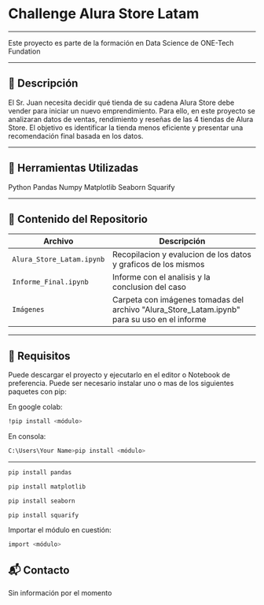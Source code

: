 # Challenge Alura Store Latam
---
Este proyecto es parte de la formación en Data Science de ONE-Tech Fundation

---

## 📄 Descripción

El Sr. Juan necesita decidir qué tienda de su cadena Alura Store debe vender para iniciar un nuevo emprendimiento. Para ello, en este proyecto se analizaran datos de ventas, rendimiento y reseñas de las 4 tiendas de Alura Store. 
El objetivo es identificar la tienda menos eficiente y presentar una recomendación final basada en los datos.

---

## 📝 Herramientas Utilizadas

Python
Pandas
Numpy
Matplotlib
Seaborn
Squarify


---

## 📁 Contenido del Repositorio

| Archivo                        | Descripción                                  |
|-------------------------------|----------------------------------------------|
| `Alura_Store_Latam.ipynb`  | Recopilacion y evalucion de los datos y graficos de los mismos|
| `Informe_Final.ipynb`                   | Informe con el analisis y la conclusion del caso |
| `Imágenes`                   | Carpeta con imágenes tomadas del archivo "Alura_Store_Latam.ipynb" para su uso en el informe |

---

## 📌 Requisitos

Puede descargar el proyecto y ejecutarlo en el editor o Notebook de preferencia. Puede ser necesario instalar uno o mas de los siguientes paquetes con pip:  

En google colab:
```bash
!pip install <módulo>
```
En consola:
```bash
C:\Users\Your Name>pip install <módulo>
```
---
```bash
pip install pandas
```
```bash
pip install matplotlib
```
```bash
pip install seaborn
```
```bash
pip install squarify
```
Importar el módulo en cuestión:
```bash
import <módulo>
```
## 📬 Contacto

Sin información por el momento

